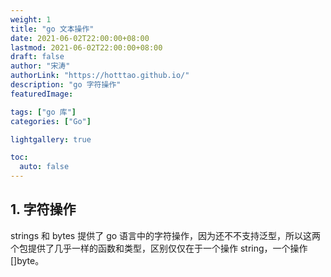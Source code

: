 ```yaml
---
weight: 1
title: "go 文本操作"
date: 2021-06-02T22:00:00+08:00
lastmod: 2021-06-02T22:00:00+08:00
draft: false
author: "宋涛"
authorLink: "https://hotttao.github.io/"
description: "go 字符操作"
featuredImage: 

tags: ["go 库"]
categories: ["Go"]

lightgallery: true

toc:
  auto: false
---
```


## 1. 字符操作
strings 和 bytes 提供了 go 语言中的字符操作，因为还不不支持泛型，所以这两个包提供了几乎一样的函数和类型，区别仅仅在于一个操作 string，一个操作 []byte。
